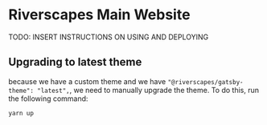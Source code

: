 # Riverscapes Main Website

TODO: INSERT INSTRUCTIONS ON USING AND DEPLOYING

## Upgrading to latest theme

because we have a custom theme and we have `"@riverscapes/gatsby-theme": "latest",`, we need to manually upgrade the theme.  To do this, run the following command:

```bash
yarn up
```